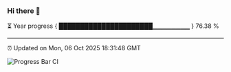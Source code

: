### Hi there 👋

⏳ Year progress { ██████████████████████▁▁▁▁▁▁▁▁ } 76.38 %

---

⏰ Updated on Mon, 06 Oct 2025 18:31:48 GMT

![Progress Bar CI](https://github.com/liununu/liununu/workflows/Progress%20Bar%20CI/badge.svg)
